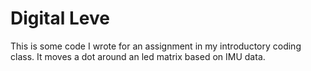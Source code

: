 # Digital Leve
This is some code I wrote for an assignment in my introductory coding class. It moves a dot around an led matrix based on IMU data. 
